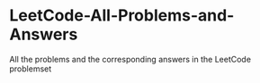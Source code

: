 # LeetCode-All-Problems-and-Answers
All the problems and the corresponding answers in the LeetCode problemset
